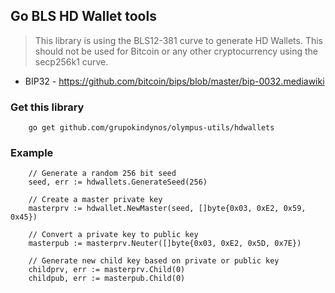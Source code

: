Go BLS HD Wallet tools
------------------
> This library is using the BLS12-381 curve to generate HD Wallets.
> This should not be used for Bitcoin or any other cryptocurrency using the secp256k1 curve.
>
 - BIP32 - https://github.com/bitcoin/bips/blob/master/bip-0032.mediawiki

### Get this library

        go get github.com/grupokindynos/olympus-utils/hdwallets

### Example

        // Generate a random 256 bit seed
        seed, err := hdwallets.GenerateSeed(256)

        // Create a master private key
        masterprv := hdwallet.NewMaster(seed, []byte{0x03, 0xE2, 0x59, 0x45})

        // Convert a private key to public key
        masterpub := masterprv.Neuter([]byte{0x03, 0xE2, 0x5D, 0x7E})

        // Generate new child key based on private or public key
        childprv, err := masterprv.Child(0)
        childpub, err := masterpub.Child(0)